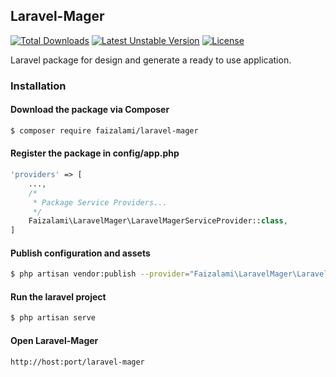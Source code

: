 ## Laravel-Mager

[![Total Downloads](https://poser.pugx.org/faizalami/laravel-mager/downloads)](https://packagist.org/packages/faizalami/laravel-mager) [![Latest Unstable Version](https://poser.pugx.org/faizalami/laravel-mager/v/unstable)](//packagist.org/packages/faizalami/laravel-mager) [![License](https://poser.pugx.org/faizalami/laravel-mager/license)](https://packagist.org/packages/faizalami/laravel-mager)

Laravel package for design and generate a ready to use application.

### Installation

#### Download the package via Composer
```bash
$ composer require faizalami/laravel-mager
```

#### Register the package in config/app.php
```php
'providers' => [
    ...,
    /*
     * Package Service Providers...
     */
    Faizalami\LaravelMager\LaravelMagerServiceProvider::class,
]
```

#### Publish configuration and assets
```bash
$ php artisan vendor:publish --provider="Faizalami\LaravelMager\LaravelMagerServiceProvider"
```

#### Run the laravel project
```bash
$ php artisan serve
```

#### Open Laravel-Mager
`http://host:port/laravel-mager`
